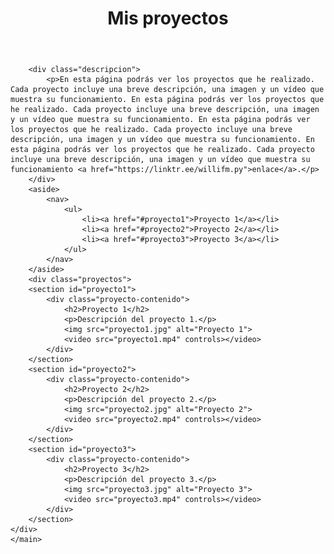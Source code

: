 <!DOCTYPE html>
<html>
<head>
	<title>Mis proyectos</title>
	<link rel="stylesheet" type="text/css" href="style.css">
</head>
<body>
	<header>
		<h1>Mis proyectos</h1>
	</header>
	<main>
	
		<div class="descripcion">
			<p>En esta página podrás ver los proyectos que he realizado. Cada proyecto incluye una breve descripción, una imagen y un vídeo que muestra su funcionamiento. En esta página podrás ver los proyectos que he realizado. Cada proyecto incluye una breve descripción, una imagen y un vídeo que muestra su funcionamiento. En esta página podrás ver los proyectos que he realizado. Cada proyecto incluye una breve descripción, una imagen y un vídeo que muestra su funcionamiento. En esta página podrás ver los proyectos que he realizado. Cada proyecto incluye una breve descripción, una imagen y un vídeo que muestra su funcionamiento <a href="https://linktr.ee/willifm.py">enlace</a>.</p>
		</div>
		<aside>
			<nav>
				<ul>
					<li><a href="#proyecto1">Proyecto 1</a></li>
					<li><a href="#proyecto2">Proyecto 2</a></li>
					<li><a href="#proyecto3">Proyecto 3</a></li>
				</ul>
			</nav>
		</aside>
        <div class="proyectos">
		<section id="proyecto1">
			<div class="proyecto-contenido">
                <h2>Proyecto 1</h2>
				<p>Descripción del proyecto 1.</p>
				<img src="proyecto1.jpg" alt="Proyecto 1">
				<video src="proyecto1.mp4" controls></video>
			</div>
		</section>
		<section id="proyecto2">
			<div class="proyecto-contenido">
                <h2>Proyecto 2</h2>
				<p>Descripción del proyecto 2.</p>
				<img src="proyecto2.jpg" alt="Proyecto 2">
				<video src="proyecto2.mp4" controls></video>
			</div>
		</section>
		<section id="proyecto3">
			<div class="proyecto-contenido">
                <h2>Proyecto 3</h2>
				<p>Descripción del proyecto 3.</p>
				<img src="proyecto3.jpg" alt="Proyecto 3">
				<video src="proyecto3.mp4" controls></video>
			</div>
		</section>
    </div>
	</main>
</body>
</html>
